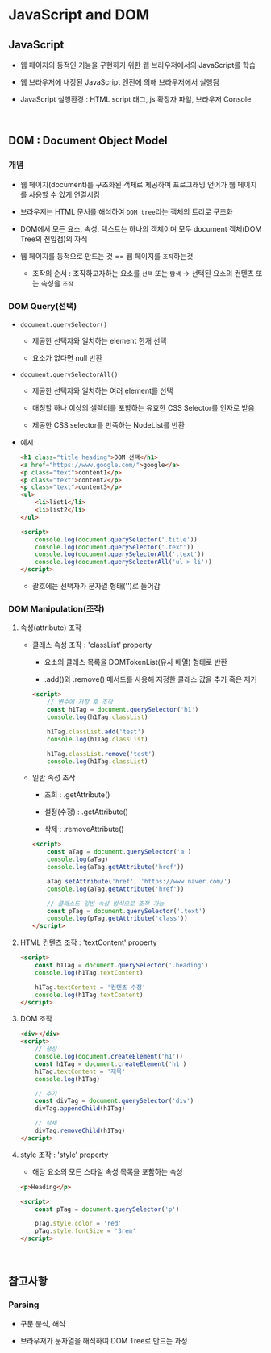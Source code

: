 # JavaScript and DOM

## JavaScript

- 웹 페이지의 동적인 기능을 구현하기 위한 웹 브라우저에서의 JavaScript를 학습

- 웹 브라우저에 내장된 JavaScript 엔진에 의해 브라우저에서 실행됨

- JavaScript 실행환경 : HTML script 태그, js 확장자 파일, 브라우저 Console

<br>

## DOM : Document Object Model

### 개념

- 웹 페이지(document)를 구조화된 객체로 제공하며 프로그래밍 언어가 웹 페이지를 사용할 수 있게 연결시킴

- 브라우저는 HTML 문서를 해석하여 `DOM tree`라는 객체의 트리로 구조화

- DOM에서 모든 요소, 속성, 텍스트는 하나의 객체이며 모두 document 객체(DOM Tree의 진입점)의 자식

- 웹 페이지를 동적으로 만드는 것 == 웹 페이지를 `조작`하는것
  - 조작의 순서 : 조작하고자하는 요소를 `선택` 또는 `탐색` → 선택된 요소의 컨텐츠 또는 속성을 `조작`


### DOM Query(선택)
- `document.querySelector()`
  - 제공한 선택자와 일치하는 element 한개 선택

  - 요소가 없다면 null 반환

- `document.querySelectorAll()`
  - 제공한 선택자와 일치하는 여러 element를 선택

  - 매칭할 하나 이상의 셀렉터를 포함하는 유효한 CSS Selector를 인자로 받음

  - 제공한 CSS selector를 만족하는 NodeList를 반환

- 예시
  ```html
  <h1 class="title heading">DOM 선택</h1>
  <a href="https://www.google.com/">google</a>
  <p class="text">content1</p>
  <p class="text">content2</p>
  <p class="text">content3</p>
  <ul>
      <li>list1</li>
      <li>list2</li>
  </ul>

  <script>
      console.log(document.querySelector('.title'))
      console.log(document.querySelector('.text'))
      console.log(document.querySelectorAll('.text'))
      console.log(document.querySelectorAll('ul > li'))
  </script>
  ```
  - 괄호에는 선택자가 문자열 형태('')로 들어감


### DOM Manipulation(조작)

1. 속성(attribute) 조작

    - 클래스 속성 조작 : 'classList' property

      - 요소의 클래스 목록을 DOMTokenList(유사 배열) 형태로 반환

      - .add()와 .remove() 메서드를 사용해 지정한 클래스 값을 추가 혹은 제거

      ```html
      <script>
          // 변수에 저장 후 조작
          const h1Tag = document.querySelector('h1')
          console.log(h1Tag.classList)

          h1Tag.classList.add('test')
          console.log(h1Tag.classList)

          h1Tag.classList.remove('test')
          console.log(h1Tag.classList)
      ```

    - 일반 속성 조작
      - 조회 : .getAttribute()

      - 설정(수정) : .getAttribute()

      - 삭제 : .removeAttribute()

      ```html
      <script>
          const aTag = document.querySelector('a')
          console.log(aTag)
          console.log(aTag.getAttribute('href'))

          aTag.setAttribute('href', 'https://www.naver.com/')
          console.log(aTag.getAttribute('href'))

          // 클래스도 일반 속성 방식으로 조작 가능
          const pTag = document.querySelector('.text')
          console.log(pTag.getAttribute('class'))
      </script>
      ```

2. HTML 컨텐츠 조작 : 'textContent' property
    ```html
    <script>
        const h1Tag = document.querySelector('.heading')
        console.log(h1Tag.textContent)

        h1Tag.textContent = '컨텐츠 수정'
        console.log(h1Tag.textContent)
    </script>
    ```

3. DOM 조작
    ```html
    <div></div>
    <script>
        // 생성
        console.log(document.createElement('h1'))
        const h1Tag = document.createElement('h1')
        h1Tag.textContent = '제목'
        console.log(h1Tag)

        // 추가
        const divTag = document.querySelector('div')
        divTag.appendChild(h1Tag)

        // 삭제
        divTag.removeChild(h1Tag)
    </script>
    ```

4. style 조작 : 'style' property
    - 해당 요소의 모든 스타일 속성 목록을 포함하는 속성
    ```html
    <p>Heading</p>

    <script>
        const pTag = document.querySelector('p')

        pTag.style.color = 'red'
        pTag.style.fontSize = '3rem'
    </script>
    ```

<br>

## 참고사항
### Parsing
- 구문 분석, 해석

- 브라우저가 문자열을 해석하여 DOM Tree로 만드는 과정